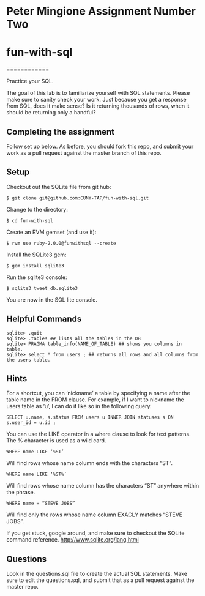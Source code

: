 Peter Mingione Assignment Number Two
===================================


# fun-with-sql 
============

Practice your SQL. 

The goal of this lab is to familiarize yourself with SQL statements. Please make sure to sanity check your work. Just because you get a response from SQL, does it make sense? Is it returning thousands of rows, when it should be returning only a handful? 

## Completing the assignment
Follow set up below. As before, you should fork this repo, and submit your work as a pull request against the master branch of this repo.

## Setup

Checkout out the SQLite file from git hub:

	$ git clone git@github.com:CUNY-TAP/fun-with-sql.git

Change to the directory:
	
	$ cd fun-with-sql

Create an RVM gemset (and use it):

	$ rvm use ruby-2.0.0@funwithsql --create

Install the SQLite3 gem:
	
	$ gem install sqlite3
 
Run the sqlite3 console:
	
	$ sqlite3 tweet_db.sqlite3

You are now in the SQL lite console. 


## Helpful Commands
	sqlite> .quit 
	sqlite> .tables ## lists all the tables in the DB
	sqlite> PRAGMA table_info(NAME_OF_TABLE) ## shows you columns in table.
	sqlite> select * from users ; ## returns all rows and all columns from the users table. 

## Hints
For a shortcut, you can ‘nickname’ a table by specifying a name after the table name in the FROM clause. For example, if I want to nickname the users table as ‘u’, I can do it like so in the following query. 

	SELECT u.name, s.status FROM users u INNER JOIN statuses s ON s.user_id = u.id ;

You can use the LIKE operator in a where clause to look for text patterns. The % character is used as a wild card. 

	WHERE name LIKE ‘%ST’

Will find rows whose name column ends with the characters “ST”. 

	WHERE name LIKE ‘%ST%’

Will find rows whose name column has the characters “ST” anywhere within the phrase. 

	WHERE name = “STEVE JOBS”

Will find only the rows whose name column EXACLY matches “STEVE JOBS”. 

If you get stuck, google around, and make sure to checkout the SQLite command reference. http://www.sqlite.org/lang.html

## Questions
Look in the questions.sql file to create the actual SQL statements. Make sure to edit the questions.sql, and submit that as a pull request against the master repo. 
